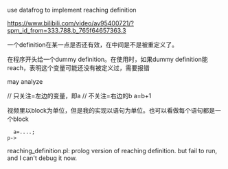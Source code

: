 use datafrog to implement reaching definition

https://www.bilibili.com/video/av95400721/?spm_id_from=333.788.b_765f64657363.3

一个definition在某一点是否还有效，在中间是不是被重定义了。

在程序开头给一个dummy definition。在使用时，如果dummy definition能reach，表明这个变量可能还没有被定义过，需要报错

may analyze

// 只关注=左边的变量，即a
// 不关注=右边的b
a=b+1

视频里以block为单位，但是我的实现以语句为单位。也可以看做每个语句都是一个block

```
  a=....;
p->
```

reaching_definition.pl: prolog version of reaching definition. but fail to run, and I can't debug it now.
